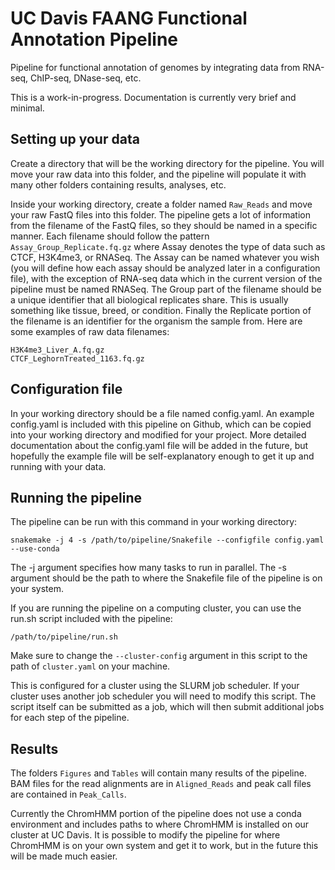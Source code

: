# UC Davis FAANG Functional Annotation Pipeline
Pipeline for functional annotation of genomes by integrating data from RNA-seq, ChIP-seq, DNase-seq, etc.

This is a work-in-progress. Documentation is currently very brief and minimal. 

## Setting up your data

Create a directory that will be the working directory for the pipeline. You will move your
raw data into this folder, and the pipeline will populate it with many other folders containing
results, analyses, etc.

Inside your working directory, create a folder named `Raw_Reads` and move your raw FastQ files
into this folder. The pipeline gets a lot of information from the filename of the FastQ files,
so they should be named in a specific manner. Each filename should follow the pattern
`Assay_Group_Replicate.fq.gz` where Assay denotes the type of data such as CTCF, H3K4me3, or RNASeq.
The Assay can be named whatever you wish (you will define how each assay should be analyzed
later in a configuration file), with the exception of RNA-seq data which in the current version
of the pipeline must be named RNASeq. The Group part of the filename should be a unique identifier
that all biological replicates share. This is usually something like tissue, breed, or condition.
Finally the Replicate portion of the filename is an identifier for the organism the sample from.
Here are some examples of raw data filenames:

```
H3K4me3_Liver_A.fq.gz
CTCF_LeghornTreated_1163.fq.gz
```

## Configuration file

In your working directory should be a file named config.yaml. An example config.yaml is included
with this pipeline on Github, which can be copied into your working directory and modified
for your project. More detailed documentation about the config.yaml file will be added in the
future, but hopefully the example file will be self-explanatory enough to get it up and
running with your data.

## Running the pipeline

The pipeline can be run with this command in your working directory:

`snakemake -j 4 -s /path/to/pipeline/Snakefile --configfile config.yaml --use-conda`

The -j argument specifies how many tasks to run in parallel. The -s argument should be
the path to where the Snakefile file of the pipeline is on your system.

If you are running the pipeline on a computing cluster, you can use the run.sh script
included with the pipeline:

`/path/to/pipeline/run.sh`

Make sure to change the `--cluster-config` argument in this script
to the path of `cluster.yaml` on your machine.

This is configured for a cluster using the SLURM job scheduler. If your cluster uses
another job scheduler you will need to modify this script. The script itself can be
submitted as a job, which will then submit additional jobs for each step of the pipeline.

## Results

The folders `Figures` and `Tables` will contain many results of the pipeline. BAM files for
the read alignments are in `Aligned_Reads` and peak call files are contained in `Peak_Calls`.

Currently the ChromHMM portion of the pipeline does not use a conda environment and includes
paths to where ChromHMM is installed on our cluster at UC Davis. It is possible to modify
the pipeline for where ChromHMM is on your own system and get it to work, but in the future
this will be made much easier.


